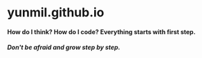 # yunmil.github.io

#### How do I think? How do I code? Everything starts with first step. 
##### Don't be afraid and grow step by step. 


